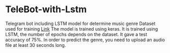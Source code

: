 # TeleBot-with-Lstm
Telegram bot including LSTM model for determine music genre
Dataset used for training [Link](https://www.kaggle.com/datasets/andradaolteanu/gtzan-dataset-music-genre-classification)
The model is trained using keras. It is trained using LSTM, the number of epochs depends on the dataset. It gave a test accuracy of 75%. 
In order to predict the genre, you need to upload an audio file at least 30 seconds long.


